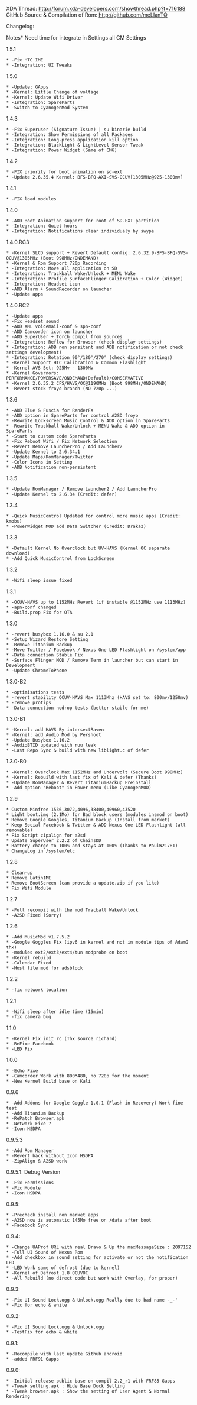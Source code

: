 XDA Thread: http://forum.xda-developers.com/showthread.php?t=716188
GitHub Source & Compilation of Rom: http://github.com/meLIanTQ

Changelog:

Notes* Need time for integrate in Settings all CM Settings

1.5.1

    * -Fix HTC IME
    * -Integration: UI Tweaks

1.5.0

    * -Update: GApps
    * -Kernel: Little Change of voltage
    * -Kernel: Update Wifi Driver
    * -Integration: SpareParts
    * -Switch to CyanogenMod System

1.4.3

    * -Fix Superuser (Signature Issue) | su binarie build
    * -Integration: Show Permissions of all Packages
    * -Integration: Long-press application kill option
    * -Integration: BlackLight & LightLevel Sensor Tweak
    * -Integration: Power Widget (Same of CM6)

1.4.2

    * -FIX priority for boot animation on sd-ext
    * -Update 2.6.35.4 Kernel: BFS-BFQ-AXI-SVS-OCUV[1305MHz@925-1300mv]

1.4.1

    * -FIX load modules

1.4.0

    * -ADD Boot Animation support for root of SD-EXT partition
    * -Integration: Quiet hours
    * -Integration: Notifications clear individualy by swype

1.4.0.RC3

    * -Kernel SLCD support + Revert Default config: 2.6.32.9-BFS-BFQ-SVS-OCUV@1305MHz (Boot 998MHz/ONDEMAND)
    * -Kernel & Rom Support 720p Recording
    * -Integration: Move all application on SD
    * -Integration: Trackball Wake/Unlock + MENU Wake
    * -Integration: Profile SurfaceFlinger Calibration + Color (Widget)
    * -Integration: Headset icon
    * -ADD Alarm + SoundRecorder on launcher
    * -Update apps

1.4.0.RC2

    * -Update apps
    * -Fix Headset sound
    * -ADD XML voicemail-conf & spn-conf
    * -ADD Camcorder icon on launcher
    * -ADD SuperUser + Torch compil from sources
    * -Integration: Reflow for Browser (check display settings)
    * -Integration: ADB non persitent and ADB notification or not check settings development)
    * -Integration: Rotation 90°/180°/270° (check display settings)
    * -Kernel Support HTC Calibration & Common Flashlight
    * -Kernel AVS Set: 925Mv - 1300Mv
    * -Kernel Governors: PERFORMANCE/POWERSAVE/ONDEMAND(Default)/CONSERVATIVE
    * -Kernel 2.6.35.2 CFS/HAVS/OC@1190MHz (Boot 998MHz/ONDEMAND)
    * -Revert stock froyo branch (NO 720p ...)

1.3.6

    * -ADD Blue & Fuscia for RenderFX
    * -ADD option in SpareParts for control A2SD froyo
    * -Rewrite Lockscreen Music Control & ADD option in SpareParts
    * -Rewrite Trackball Wake/Unlock + MENU Wake & ADD option in SpareParts
    * -Start to custom code SpareParts
    * -Fix Reboot Wifi / Fix Network Selection
    * -Revert Remove LauncherPro / Add Launcher2
    * -Update Kernel to 2.6.34.1
    * -Update Maps/RomManager/Twitter
    * -Color Icons in Setting
    * -ADB Notification non-persistent

1.3.5

    * -Update RomManager / Remove Launcher2 / Add LauncherPro
    * -Update Kernel to 2.6.34 (Credit: defer)

1.3.4

    * -Quick MusicControl Updated for control more music apps (Credit: kmobs)
    * -PowerWidget MOD add Data Switcher (Credit: Drakaz)

1.3.3

    * -Default Kernel No Overclock but UV-HAVS (Kernel OC separate download)
    * -Add Quick MusicControl from LockScreen

1.3.2

    * -Wifi sleep issue fixed

1.3.1

    * -OCUV-HAVS up to 1152MHz Revert (if instable @1152MHz use 1113MHz)
    * -apn-conf changed
    * -Build.prop Fix for OTA

1.3.0

    * -revert busybox 1.16.0 & su 2.1
    * -Setup Wizard Restore Setting
    * -Remove Titanium Backup
    * -Move Twitter / Facebook / Nexus One LED Flashlight on /system/app
    * -Data connection Stable Fix
    * -Surface Flinger MOD / Remove Term in launcher but can start in Development
    * -Update ChromeToPhone

1.3.0-B2

    * -optimisations tests
    * -revert stability OCUV-HAVS Max 1113Mhz (HAVS set to: 800mv/1250mv)
    * -remove protips
    * -Data connection nodrop tests (better stable for me)

1.3.0-B1

    * -Kernel: add HAVS By intersectRaven
    * -Kernel: add Audio Mod by Pershoot
    * -Update Busybox 1.16.2
    * -AudioBTID updated with ruu leak
    * -Last Repo Sync & build with new liblight.c of defer

1.3.0-B0

    * -Kernel: Overclock Max 1152MHz and Undervolt (Secure Boot 998MHz)
    * -Kernel: Rebuild with last fix of Kali & defer (Thanks)
    * -Update RomManager & Revert TitaniumBackup Preinstall
    * -Add option "Reboot" in Power menu (Like CyanogenMOD)

1.2.9

    * Custom Minfree 1536,3072,4096,38400,40960,43520
    * Light boot.img (2.1Mo) for Bad block users (modules insmod on boot)
    * Remove Google Googles, Titanium Backup (Install from market)
    * Keep Social Facebook & Twitter & ADD Nexus One LED Flashlight (all removable)
    * Fix Script zipalign for a2sd
    * Update SuperUser 2.2.2 of ChainsDD
    * Battery charge to 100% and stays at 100% (Thanks to PaulW21781)
    * ChangeLog in /system/etc

1.2.8

    * Clean-up
    * Remove LatinIME
    * Remove BootScreen (can provide a update.zip if you like)
    * Fix Wifi Module


1.2.7

    * -Full recompil with the mod Tracball Wake/Unlock
    * -A2SD Fixed (Sorry)


1.2.6

    * -Add MusicMod v1.7.5.2
    * -Google Goggles Fix (ipv6 in kernel and not in module tips of AdamG thx)
    * -modules ext2/ext3/ext4/tun modprobe on boot
    * -Kernel rebuild
    * -Calendar Fixed
    * -Host file mod for adsblock


1.2.2

    * -fix network location


1.2.1

    * -Wifi sleep after idle time (15min)
    * -fix camera bug


1.1.0

    * -Kernel Fix init rc (Thx source richard)
    * -ReFixe Facebook
    * -LED Fix


1.0.0

    * -Echo Fixe
    * -Camcorder Work with 800*480, no 720p for the moment
    * -New Kernel Build base on Kali



0.9.6

    * -Add Addons for Google Goggle 1.0.1 (Flash in Recovery) Work fine test
    * -Add Titanium Backup
    * -RePatch Browser.apk
    * -Network Fixe ?
    * -Icon HSDPA


0.9.5.3

    * -Add Rom Manager
    * -Revert back without Icon HSDPA
    * -ZipAlign & A2SD work


0.9.5.1: Debug Version

    * -Fix Permissions
    * -Fix Module
    * -Icon HSDPA


0.9.5:

    * -Precheck install non market apps
    * -A2SD now is automatic 145Mo free on /data after boot
    * -Facebook Sync


0.9.4:

    * -Change UAProf URL with real Bravo & Up the maxMessageSize : 2097152
    * -Full UI Sound of Nexus Rom
    * -Add checkbox in sound setting for activate or not the notification LED
    * -LED Work same of defrost (due to kernel)
    * -Kernel of Defrost 1.8 OCUVOC
    * -All Rebuild (no direct code but work with Overlay, for proper)


0.9.3:

    * -Fix UI Sound Lock.ogg & Unlock.ogg Really due to bad name -_-'
    * -Fix for echo & white


0.9.2:

    * -Fix UI Sound Lock.ogg & Unlock.ogg
    * -TestFix for echo & white


0.9.1:

    * -Recompile with last update Github android
    * -added FRF91 Gapps


0.9.0:

    * -Initial release public base on compil 2.2_r1 with FRF85 Gapps
    * -Tweak setting.apk : Hide Base Dock Setting
    * -Tweak browser.apk : Show the setting of User Agent & Normal Rendering

